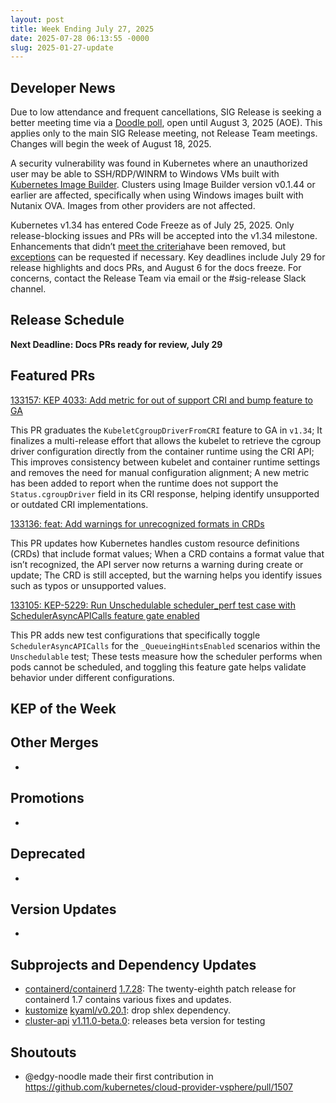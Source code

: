 ```yaml
---
layout: post
title: Week Ending July 27, 2025
date: 2025-07-28 06:13:55 -0000
slug: 2025-01-27-update
---
```


## Developer News

Due to low attendance and frequent cancellations, SIG Release is seeking a better meeting time via a [Doodle poll](https://doodle.com/group-poll/participate/dPW0QN6b), open until August 3, 2025 (AOE). This applies only to the main SIG Release meeting, not Release Team meetings. Changes will begin the week of August 18, 2025.

A security vulnerability was found in Kubernetes where an unauthorized user may be able to SSH/RDP/WINRM to Windows VMs built with [Kubernetes Image Builder](https://github.com/kubernetes-sigs/image-builder). Clusters using Image Builder version v0.1.44 or earlier are affected, specifically when using Windows images built with Nutanix OVA. Images from other providers are not affected.

Kubernetes v1.34 has entered Code Freeze as of July 25, 2025. Only release-blocking issues and PRs will be accepted into the v1.34 milestone. Enhancements that didn’t [meet the criteria](https://github.com/kubernetes/sig-release/blob/master/releases/release_phases.md#code-freeze)have been removed, but [exceptions](https://github.com/kubernetes/sig-release/blob/master/releases/EXCEPTIONS.md) can be requested if necessary. Key deadlines include July 29 for release highlights and docs PRs, and August 6 for the docs freeze. For concerns, contact the Release Team via email or the #sig-release Slack channel.


## Release Schedule

**Next Deadline: Docs PRs ready for review, July 29**


## Featured PRs

[133157: KEP 4033: Add metric for out of support CRI and bump feature to GA](https://github.com/kubernetes/kubernetes/pull/133157)

This PR graduates the `KubeletCgroupDriverFromCRI` feature to GA in `v1.34`; It finalizes a multi-release effort that allows the kubelet to retrieve the cgroup driver configuration directly from the container runtime using the CRI API; This improves consistency between kubelet and container runtime settings and removes the need for manual configuration alignment; A new metric has been added to report when the runtime does not support the `Status.cgroupDriver` field in its CRI response, helping identify unsupported or outdated CRI implementations.

[133136: feat: Add warnings for unrecognized formats in CRDs](https://github.com/kubernetes/kubernetes/pull/133136)

This PR updates how Kubernetes handles custom resource definitions (CRDs) that include format values; When a CRD contains a format value that isn’t recognized, the API server now returns a warning during create or update; The CRD is still accepted, but the warning helps you identify issues such as typos or unsupported values.

[133105: KEP-5229: Run Unschedulable scheduler_perf test case with SchedulerAsyncAPICalls feature gate enabled](https://github.com/kubernetes/kubernetes/pull/133105)

This PR adds new test configurations that specifically toggle `SchedulerAsyncAPICalls` for the `_QueueingHintsEnabled` scenarios within the `Unschedulable` test; These tests measure how the scheduler performs when pods cannot be scheduled, and toggling this feature gate helps validate behavior under different configurations.

## KEP of the Week


## Other Merges

*

## Promotions

*

## Deprecated

*

## Version Updates

*

## Subprojects and Dependency Updates

* [containerd/containerd](https://github.com/containerd/containerd) [1.7.28](https://github.com/containerd/containerd/releases/tag/v1.7.28): The twenty-eighth patch release for containerd 1.7 contains various fixes and updates.
* [kustomize](https://github.com/kubernetes-sigs/kustomize) [kyaml/v0.20.1](https://github.com/kubernetes-sigs/kustomize/releases/tag/kyaml%2Fv0.20.1): drop shlex dependency.
* [cluster-api](https://github.com/kubernetes-sigs/cluster-api) [v1.11.0-beta.0](https://github.com/kubernetes-sigs/cluster-api/releases/tag/v1.11.0-beta.0): releases beta version for testing


## Shoutouts

* @edgy-noodle made their first contribution in https://github.com/kubernetes/cloud-provider-vsphere/pull/1507
